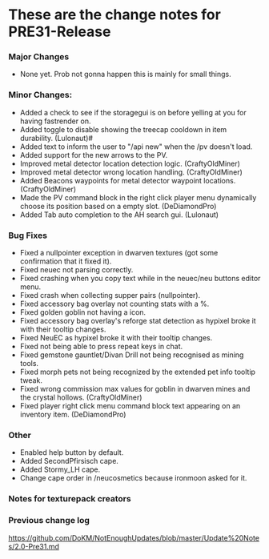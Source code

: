 # These are the change notes for PRE31-Release

### **Major Changes**
- None yet. Prob not gonna happen this is mainly for small things.


### **Minor Changes:**
- Added a check to see if the storagegui is on before yelling at you for having fastrender on.
- Added toggle to disable showing the treecap cooldown in item durability. (Lulonaut)#
- Added text to inform the user to "/api new" when the /pv doesn't load.
- Added support for the new arrows to the PV.
- Improved metal detector location detection logic. (CraftyOldMiner)
- Improved metal detector wrong location handling. (CraftyOldMiner)
- Added Beacons waypoints for metal detector waypoint locations. (CraftyOldMiner)
- Made the PV command block in the right click player menu dynamically choose its position based on a empty slot. (DeDiamondPro)
- Added Tab auto completion to the AH search gui. (Lulonaut)

### **Bug Fixes**
- Fixed a nullpointer exception in dwarven textures (got some confirmation that it fixed it).
- Fixed neuec not parsing correctly.
- Fixed crashing when you copy text while in the neuec/neu buttons editor menu.
- Fixed crash when collecting supper pairs (nullpointer).
- Fixed accessory bag overlay not counting stats with a %.
- Fixed golden goblin not having a icon.
- Fixed accessory bag overlay's reforge stat detection as hypixel broke it with their tooltip changes.
- Fixed NeuEC as hypixel broke it with their tooltip changes.
- Fixed not being able to press repeat keys in chat. 
- Fixed gemstone gauntlet/Divan Drill not being recognised as mining tools.
- Fixed morph pets not being recognized by the extended pet info tooltip tweak.
- Fixed wrong commission max values for goblin in dwarven mines and the crystal hollows. (CraftyOldMiner)
- Fixed player right click menu command block text appearing on an inventory item. (DeDiamondPro)



### **Other**
- Enabled help button by default.
- Added SecondPfirsisch cape.
- Added Stormy_LH cape.
- Change cape order in /neucosmetics because ironmoon asked for it.


### **Notes for texturepack creators**


### **Previous change log**
https://github.com/DoKM/NotEnoughUpdates/blob/master/Update%20Notes/2.0-Pre31.md

